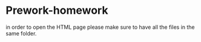 # Prework-homework
in order to open the HTML page please make sure to have all the files in the same folder.
